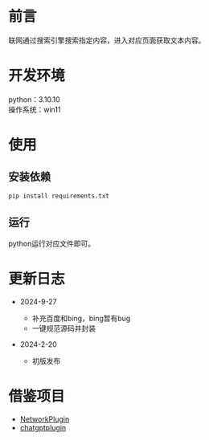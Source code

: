 # 前言

联网通过搜索引擎搜索指定内容，进入对应页面获取文本内容。  

# 开发环境

python：3.10.10  
操作系统：win11  

# 使用

## 安装依赖

`pip install requirements.txt`  

## 运行

python运行对应文件即可。  

# 更新日志

- 2024-9-27
    - 补充百度和bing，bing暂有bug
    - 一键规范源码并封装

- 2024-2-20
    - 初版发布

# 借鉴项目

- [NetworkPlugin](https://github.com/haikerapples/NetworkPlugin)
- [chatgptplugin](https://github.com/CatAnd-Dog/chatgptplugin)  